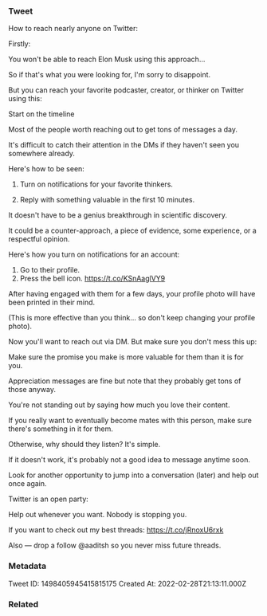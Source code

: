 ### Tweet
How to reach nearly anyone on Twitter:

Firstly:

You won't be able to reach Elon Musk using this approach...

So if that's what you were looking for, I'm sorry to disappoint.

But you can reach your favorite podcaster,  creator, or thinker on Twitter using this:

Start on the timeline

Most of the people worth reaching out to get tons of messages a day.

It's difficult to catch their attention in the DMs if they haven't seen you somewhere already.

Here's how to be seen:

1. Turn on notifications for your favorite thinkers.

2. Reply with something valuable in the first 10 minutes.

It doesn't have to be a genius breakthrough in scientific discovery.

It could be a counter-approach, a piece of evidence, some experience, or a respectful opinion.

Here's how you turn on notifications for an account:

1. Go to their profile.
2. Press the bell icon. https://t.co/KSnAaglVY9

After having engaged with them for a few days, your profile photo will have been printed in their mind.

(This is more effective than you think... so don't keep changing your profile photo).

Now you'll want to reach out via DM. But make sure you don't mess this up:

Make sure the promise you make is more valuable for them than it is for you.

Appreciation messages are fine but note that they probably get tons of those anyway.

You're not standing out by saying how much you love their content.

If you really want to eventually become mates with this person, make sure there's something in it for them.

Otherwise, why should they listen? It's simple.

If it doesn't work, it's probably not a good idea to message anytime soon.

Look for another opportunity to jump into a conversation (later) and help out once again.

Twitter is an open party:

Help out whenever you want. Nobody is stopping you.

If you want to check out my best threads: https://t.co/jRnoxU6rxk

Also — drop a follow @aaditsh so you never miss future threads.

### Metadata
Tweet ID: 1498405945415815175
Created At: 2022-02-28T21:13:11.000Z

### Related

